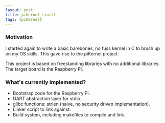 ```yaml
---
layout: post
title: piKernel (init)
tags: [piKernel]
---
```


### Motivation

I started again to write a basic barebones, no fuss kernel in C
to brush up on my OS skills. This gave rise to the piKernel project.

This project is based on freestanding libraries with no additional
libraries. The target board is the Raspberry Pi.

### What's currently implemented?

* Bootstrap code for the Raspberry Pi.    
* UART abstraction layer for stdio.    
* glibc functions: strlen (naive, no security driven implementation).    
* Linker script to link against.    
* Build system, including makefiles to compile and link.    
